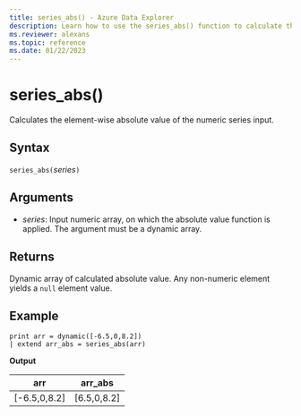 ```yaml
---
title: series_abs() - Azure Data Explorer
description: Learn how to use the series_abs() function to calculate the element-wise absolute value of the numeric series input.
ms.reviewer: alexans
ms.topic: reference
ms.date: 01/22/2023
---
```

# series_abs()

Calculates the element-wise absolute value of the numeric series input.

## Syntax

`series_abs(`*series*`)`

## Arguments

* *series*: Input numeric array, on which the absolute value function is applied. The argument must be a dynamic array.

## Returns

Dynamic array of calculated absolute value. Any non-numeric element yields a `null` element value.

## Example

<!-- csl: https://help.kusto.windows.net/Samples -->
```kusto
print arr = dynamic([-6.5,0,8.2])
| extend arr_abs = series_abs(arr)
```

**Output**

|arr|arr_abs|
|---|---|
|[-6.5,0,8.2]|[6.5,0,8.2]|
